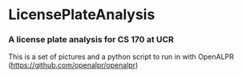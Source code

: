 # LicensePlateAnalysis

### A license plate analysis for CS 170 at UCR
This is a set of pictures and a python script to run in with OpenALPR (https://github.com/openalpr/openalpr)
